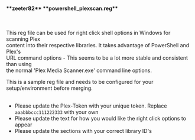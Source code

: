 <h4>
**zeeter82**  
**powershell_plexscan.reg**
</h4>
<br />

This reg file can be used for right click shell options in Windows for scanning Plex  
content into their respective libraries. It takes advantage of PowerShell and Plex's  
URL command options - This seems to be a lot more stable and consistent than using   
the normal 'Plex Media Scanner.exe' command line options.
<br />

This is a sample reg file and needs to be configured for your setup/environment before merging.  
<br />

- Please update the Plex-Token with your unique token. Replace `aaabbbccc111222333` with your own  
- Please update the text for how you would like the right click options to appear  
- Please update the sections with your correct library ID's  
